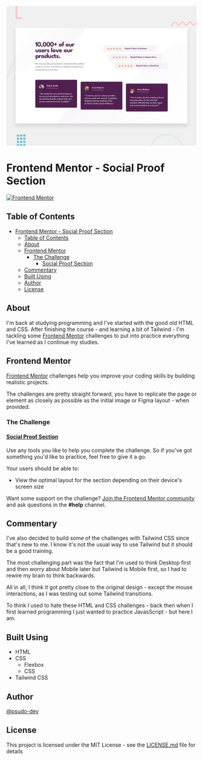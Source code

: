 ![Image](./design/desktop-preview.jpg)

# Frontend Mentor - Social Proof Section

[![Frontend Mentor](https://img.shields.io/badge/Frontend%20Mentor-Social%20Proof%20Section-2ec866?style=flat-square&logo=frontendmentor)](https://www.frontendmentor.io/challenges/social-proof-section-6e0qTv_bA)

## Table of Contents

- [Frontend Mentor - Social Proof Section](#frontend-mentor---social-proof-section)
	- [Table of Contents](#table-of-contents)
	- [About](#about-)
	- [Frontend Mentor](#frontend-mentor-)
		- [The Challenge](#the-challenge-)
			- [Social Proof Section](#social-proof-section)
	- [Commentary](#commentary-)
	- [Built Using](#built-using-)
	- [Author](#author-)
	- [License](#license-)

## About <a name = "about"></a>

I'm back at studying programming and I've started with the good old HTML and CSS. After finishing the course - and learning a bit of Tailwind - I'm tackling some [Frontend Mentor](https://www.frontendmentor.io) challenges to put into practice everything I've learned as I continue my studies.

## Frontend Mentor <a name = "frontend-mentor"></a>

[Frontend Mentor](https://www.frontendmentor.io) challenges help you improve your coding skills by building realistic projects.

The challenges are pretty straight forward, you have to replicate the page or element as closely as possible as the initial image or Figma layout - when provided.

### The Challenge <a name = "challenge"></a>

#### [Social Proof Section](https://www.frontendmentor.io/challenges/social-proof-section-6e0qTv_bA)

Use any tools you like to help you complete the challenge. So if you've got something you'd like to practice, feel free to give it a go.

Your users should be able to:

- View the optimal layout for the section depending on their device's screen size

Want some support on the challenge? [Join the Frontend Mentor community](https://www.frontendmentor.io/community) and ask questions in the **#help** channel.

## Commentary <a name = "commentary"></a>

I've also decided to build some of the challenges with Tailwind CSS since that's new to me. I know it's not the usual way to use Tailwind but it should be a good training.

The most challenging part was the fact that I'm used to think Desktop first and then worry about Mobile later but Tailwind is Mobile first, so I had to rewire my brain to think backwards.

All in all, I think it got pretty close to the original design - except the mouse interactions, as I was testing out some Tailwind transitions.

To think I used to hate these HTML and CSS challenges - back then when I first learned programming I just wanted to practice JavasScript - but here I am.

## Built Using <a name = "built-using"></a>

- HTML
- CSS
	- Flexbox
	- CSS
- Tailwind CSS

## Author <a name = "author"></a>

[@psudo-dev](https://github.com/psudo-dev)

## License <a name = "license"></a>

This project is licensed under the MIT License - see the [LICENSE.md](./LICENSE.md) file for details
